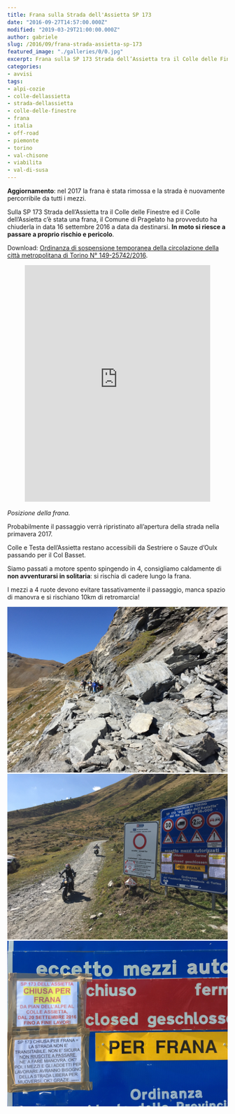 ```yaml
---
title: Frana sulla Strada dell'Assietta SP 173
date: "2016-09-27T14:57:00.000Z"
modified: "2019-03-29T21:00:00.000Z"
author: gabriele
slug: /2016/09/frana-strada-assietta-sp-173
featured_image: "./galleries/0/0.jpg"
excerpt: Frana sulla SP 173 Strada dell’Assietta tra il Colle delle Finestre ed il Colle dell’Assetta, strada chiusa dal 16 settembre 2016 a data indefinita
categories:
- avvisi
tags:
- alpi-cozie
- colle-dellassietta
- strada-dellassietta
- colle-delle-finestre
- frana
- italia
- off-road
- piemonte
- torino
- val-chisone
- viabilita
- val-di-susa
---
```


<div class="message warning">
  <strong>Aggiornamento</strong>: nel 2017 la frana è stata rimossa e la strada è nuovamente percorribile da tutti i mezzi.
</div>

Sulla SP 173 Strada dell’Assietta tra il Colle delle Finestre ed il Colle dell’Assietta c’è stata una frana, il Comune di Pragelato ha provveduto ha chiuderla in data 16 settembre 2016 a data da destinarsi. **In moto si riesce a passare a proprio rischio e pericolo**.

Download: [Ordinanza di sospensione temporanea della circolazione della città metropolitana di Torino N° 149-25742/2016](http://www.pragelatoturismo.it/public/news/ordinanza.jpg).

<figure><iframe style="border: 0;" src="https://www.google.com/maps/embed?pb=!1m18!1m12!1m3!1d9962.745538627365!2d6.9635730587763165!3d45.06004608929178!2m3!1f0!2f0!3f0!3m2!1i1024!2i768!4f13.1!3m3!1m2!1s0x0%3A0x0!2zNDXCsDAzJzQwLjEiTiA2wrA1OCcwMS4xIkU!5e1!3m2!1sit!2sus!4v1475244980130" width="100%" height="540" frameborder="0" allowfullscreen="allowfullscreen"></iframe></figure>

*Posizione della frana.*

Probabilmente il passaggio verrà ripristinato all’apertura della strada nella primavera 2017.

Colle e Testa dell’Assietta restano accessibili da Sestriere o Sauze d’Oulx passando per il Col Basset.

Siamo passati a motore spento spingendo in 4, consigliamo caldamente di **non avventurarsi in solitaria**: si rischia di cadere lungo la frana.

I mezzi a 4 ruote devono evitare tassativamente il passaggio, manca spazio di manovra e si rischiano 10km di retromarcia!


![Frana sulla Strada dell'Assietta](./galleries/0/0.jpg "La frana che blocca la SP 131 Strada dell'Assietta tra Colle delle Finestre e Colle dell'Assietta a Settembre 2016")
![Imbocco Strada dell'Assietta chiusa per frana](./galleries/0/1.jpg "Il cartello che segnala la chiusura per frana della Strada per l'Assietta a settembre 2016")
![Strada dell'Assietta chiusa per Frana](./galleries/0/2.jpg "Il cartello che segnala la chiusura per frana della Strada per l'Assietta a settembre 2016")
